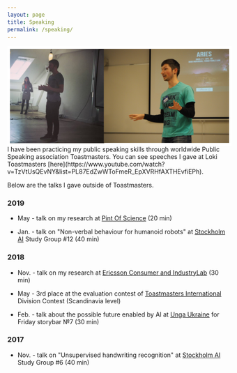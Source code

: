 ```yaml
---
layout: page
title: Speaking
permalink: /speaking/
---
```


<img style="float: left; border: 5px solid white" src="../assets/Speaker.png" alt="portrait">
I have been practicing my public speaking skills through worldwide Public Speaking association Toastmasters.
You can see speeches I gave at Loki Toastmasters [here](https://www.youtube.com/watch?v=TzVtUsQEvNY&list=PL87EdZwWToFmeR_EpXVRHfAXTHEvfiEPh).

Below are the talks I gave outside of Toastmasters.


### 2019

* May - talk on my research at [Pint Of Science](http://pintofscience.se/) (20 min)

* Jan. - talk on "Non-verbal behaviour for humanoid robots" at [Stockholm AI](https://stockholm.ai) Study Group #12 (40 min)


### 2018

* Nov. - talk on my research at [Ericsson Consumer and IndustryLab](https://www.ericsson.com/en/trends-and-insights/consumerlab) (30 min)

* May - 3rd place at the evaluation contest of [Toastmasters International](https://toastmasters.org) Division Contest (Scandinavia level)

* Feb. - talk about the possible future enabled by AI at [Unga Ukraine](http://ungaukrainare.se/) for Friday storybar №7 (30 min)

### 2017

* Nov. - talk on "Unsupervised handwriting recognition" at [Stockholm AI](https://stockholm.ai) Study Group #6 (40 min)


